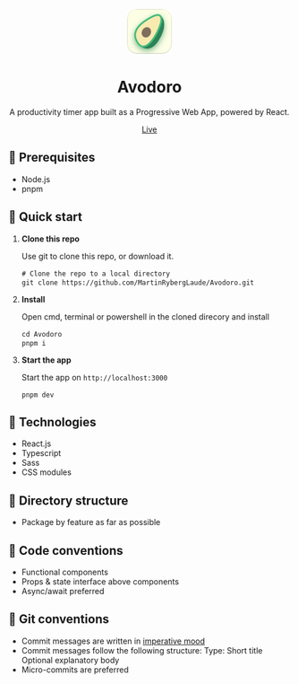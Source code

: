 <p align="center">
   <img src="https://github.com/MartinRybergLaude/Avodoro/blob/main/public/avodoro.svg?raw=true" width="80" alt="">
</p>
<h1 align="center">
  Avodoro
</h1>
<p align="center">
  A productivity timer app built as a Progressive Web App, powered by React.
</p>
<p align="center">
    <a href="https://avodoro.mrlaude.com">Live</a>
</p>

## 📄 Prerequisites

- Node.js
- pnpm

## 🚀 Quick start

1.  **Clone this repo**

    Use git to clone this repo, or download it.

    ```shell
    # Clone the repo to a local directory
    git clone https://github.com/MartinRybergLaude/Avodoro.git
    ```

2.  **Install**

    Open cmd, terminal or powershell in the cloned direcory and install

    ```shell
    cd Avodoro
    pnpm i
    ```

3.  **Start the app**

    Start the app on `http://localhost:3000`

    ```shell
    pnpm dev
    ```

## 🧐 Technologies

- React.js
- Typescript
- Sass
- CSS modules

## 📁 Directory structure

- Package by feature as far as possible

## 📑 Code conventions

- Functional components
- Props & state interface above components
- Async/await preferred

## 📑 Git conventions

- Commit messages are written in <a href="https://en.wikipedia.org/wiki/Imperative_mood">imperative mood</a>
- Commit messages follow the following structure:
  Type: Short title
  Optional explanatory body
- Micro-commits are preferred
